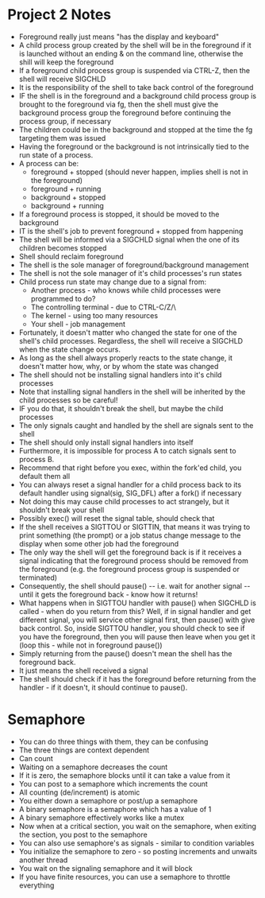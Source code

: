 # Project 2 Notes
* Foreground really just means "has the display and keyboard"
* A child process group created by the shell will be in the foreground if it is launched without an ending & on the command line, otherwise the shill will keep the foreground
* If a foreground child process group is suspended via CTRL-Z, then the shell will receive SIGCHLD
* It is the responsibility of the shell to take back control of the foreground
* IF the shell is in the foreground and a background child process group is brought to the foreground via fg, then the shell must give the background process group the foreground before continuing the process group, if necessary
* The children could be in the background and stopped at the time the fg targeting them was issued
* Having the foreground or the background is not intrinsically tied to the run state of a process.
* A process can be:
    * foreground + stopped (should never happen, implies shell is not in the foreground)
    * foreground + running
    * background + stopped
    * background + running
* If a foreground process is stopped, it should be moved to the background
* IT is the shell's job to prevent foreground + stopped from happening
* The shell will be informed via a SIGCHLD signal when the one of its children becomes stopped
* Shell should reclaim foreground
* The shell is the sole manager of foreground/background management
* The shell is not the sole manager of it's child processes's run states
* Child process run state may change due to a signal from:
    * Another process - who knows while child processes were programmed to do?
    * The controlling terminal - due to CTRL-C/Z/\
    * The kernel - using too many resources
    * Your shell - job management
* Fortunately, it doesn't matter who changed the state for one of the shell's child processes. Regardless, the shell will receive a SIGCHLD when the state change occurs.
* As long as the shell always properly reacts to the state change, it doesn't matter how, why, or by whom the state was changed
* The shell should not be installing signal handlers into it's child processes
* Note that installing signal handlers in the shell will be inherited by the child processes so be careful!
* IF you do that, it shouldn't break the shell, but maybe the child processes
* The only signals caught and handled by the shell are signals sent to the shell
* The shell should only install signal handlers into itself
* Furthermore, it is impossible for process A to catch signals sent to process B.
* Recommend that right before you exec, within the fork'ed child, you default them all
* You can always reset a signal handler for a child process back to its default handler using signal(sig, SIG_DFL) after a fork() if necessary
* Not doing this may cause child processes to act strangely, but it shouldn't break your shell
* Possibly exec() will reset the signal table, should check that
* If the shell receives a SIGTTOU or SIGTTIN, that means it was trying to print something (the prompt) or a job status change message to the display when some other job had the foreground
* The only way the shell will get the foreground back is if it receives a signal indicating that the foreground process should be removed from the foreground (e.g. the foreground process group is suspended or terminated)
* Consequently, the shell should pause() -- i.e. wait for another signal -- until it gets the foreground back - know how it returns!
* What happens when in SIGTTOU handler with pause() when SIGCHLD is called - when do you return from this? Well, if in signal handler and get different signal, you will service other signal first, then pause() with give back control. So, inside SIGTTOU handler, you should check to see if you have the foreground, then you will pause then leave when you get it (loop this - while not in foreground pause())
* Simply returning from the pause() doesn't mean the shell has the foreground back.
* It just means the shell received a signal
* The shell should check if it has the foreground before returning from the handler - if it doesn't, it should continue to pause().

# Semaphore
* You can do three things with them, they can be confusing
* The three things are context dependent
* Can count
* Waiting on a semaphore decreases the count
* If it is zero, the semaphore blocks until it can take a value from it
* You can post to a semaphore which increments the count
* All counting (de/increment) is atomic
* You either down a semaphore or post/up a semaphore
* A binary semaphore is a semaphore which has a value of 1
* A binary semaphore effectively works like a mutex
* Now when at a critical section, you wait on the semaphore, when exiting the section, you post to the semaphore
* You can also use semaphore's as signals - similar to condition variables
* You initialize the semaphore to zero - so posting increments and unwaits another thread
* You wait on the signaling semaphore and it will block
* If you have finite resources, you can use a semaphore to throttle everything

